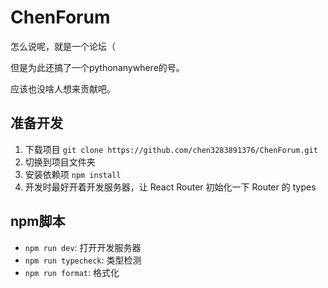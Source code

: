 # ChenForum

怎么说呢，就是一个论坛（

但是为此还搞了一个pythonanywhere的号。

应该也没啥人想来贡献吧。

## 准备开发

1. 下载项目 `git clone https://github.com/chen3283891376/ChenForum.git`
2. 切换到项目文件夹
3. 安装依赖项 `npm install`
4. 开发时最好开着开发服务器，让 React Router 初始化一下 Router 的 types

## npm脚本

- `npm run dev`: 打开开发服务器
- `npm run typecheck`: 类型检测
- `npm run format`: 格式化
